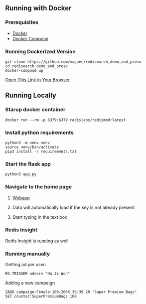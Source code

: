 ## Running with Docker

### Prerequisites 
- [Docker](https://www.docker.com/products/docker-desktop)
- [Docker Compose](https://docs.docker.com/compose/install/)

### Running Dockerized Version

```
git clone https://github.com/maguec/redisearch_demo_and_preso
cd redisearch_demo_and_preso
docker-compose up
```

[Open This Link in Your Browser](http://localhost:5000)


## Running Locally

### Starup docker container

```
docker run --rm -p 6379:6379 redislabs/redismod:latest
```

### Install python requirements

```
python3 -m venv venv
source venv/bin/activate
pip3 install -r requirements.txt
```

### Start the flask app

```
python3 app.py 
```

### Navigate to the home page

1) [Webapp](http://localhost:5000)

2) Data will automatically load if the key is not already present

3) Start typing in the text box

### Redis Insight

Redis Insight is [running](http://localhost:8001) as well

### Running manually

Getting ad per user:

```
RG.TRIGGER adserv "Ha Ji-Won"
```

Adding a new campaign

```
ZADD campaign:Female:100-200K:30-35 20 "Super Premium Bags"
SET counter:SuperPremiumBags 100
```
